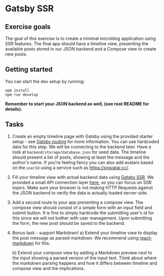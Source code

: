 # Gatsby SSR

## Exercise goals
The goal of this exercise is to create a minimal microblog application using SSR features.
The final app should have a timeline view, presenting the available posts stored in our JSON backend and a Compose view
to create new posts.

## Getting started
You can start the dev setup by running:

```shell
npm install
npm run develop
```

**Remember to start your JSON backend as well, (see root README for details).**

## Tasks

1. Create an empty timeline page with Gatsby using the provided starter setup - see [Gatsby routing](https://www.gatsbyjs.com/docs/how-to/routing/creating-routes/) for more information. You can use hardcoded data for this step. We will be connecting to the backend later. Have a look at `backend/storage/database.json` for seed data. The timeline should present a list of posts, showing at least the message and the author's name. If you're feeling fancy you can also add avatars based on the `userId` using a service such as https://pravatar.cc/.
2. Fill your timeline view with actual backend data using [Gatsby SSR](https://www.gatsbyjs.com/docs/reference/rendering-options/server-side-rendering/). We provided a small API connection layer [here](src/models/posts.ts), so you can focus on SSR topics. Make sure your browser is not making HTTP Requests against the JSON backend to verify the data is actually loaded server-side.
3. Add a second route to your app presenting a compose view. The compose view should consist of a simple form with an input field and submit button. It is fine to simply hardcode the submitting user's id for this since we will not bother with user management. Upon submitting the form, the new post should be saved to the backend.
4. Bonus task - support Markdown!
   a) Extend your timeline view to display the post message as parsed markdown. We recommend using [react-markdown](https://github.com/remarkjs/react-markdown) for this.

   b) Extend your compose view by adding a Markdown preview next to the input showing a parsed version of the input text. Think about where the markdown parsing happens and how it differs between timeline and compose view and the implications.
